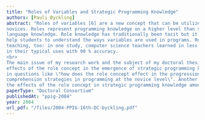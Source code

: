 ```yaml
---
title: "Roles of Variables and Strategic Programming Knowledge"
authors: [Pauli Byckling]
abstract: "Roles of variables [6] are a new concept that can be utilized, e.g., in teaching programming to
novices. Roles represent programming knowledge on a higher level than simple programming
language knowledge. Role knowledge has traditionally been tacit but it can be made explicit and thus
help students to understand the ways variables are used in programs. Roles are easy to adopt in
teaching, too: in one study, computer science teachers learned in less than an hour to recognize roles
in their typical uses with 90 % accuracy.
<br>
The main issue of my research work and the subject of my doctoral thesis will be to describe the
effects of the role concept in the emergence of strategic programming knowledge, i.e., to find answers
in questions like \"how does the role concept effect in the progression of programming methods and
comprehension strategies in programming at the novice level\". Another research question is to study
the effects of the role concept in strategic programming knowledge among expert programmers."
paperType: "Doctoral Consortium"
publishedAt: "ppig-2004"
year: 2004
url_pdf: "/files/2004-PPIG-16th-DC-byckling.pdf"
---
```

